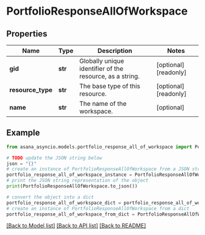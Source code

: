 # PortfolioResponseAllOfWorkspace


## Properties

Name | Type | Description | Notes
------------ | ------------- | ------------- | -------------
**gid** | **str** | Globally unique identifier of the resource, as a string. | [optional] [readonly] 
**resource_type** | **str** | The base type of this resource. | [optional] [readonly] 
**name** | **str** | The name of the workspace. | [optional] 

## Example

```python
from asana_asyncio.models.portfolio_response_all_of_workspace import PortfolioResponseAllOfWorkspace

# TODO update the JSON string below
json = "{}"
# create an instance of PortfolioResponseAllOfWorkspace from a JSON string
portfolio_response_all_of_workspace_instance = PortfolioResponseAllOfWorkspace.from_json(json)
# print the JSON string representation of the object
print(PortfolioResponseAllOfWorkspace.to_json())

# convert the object into a dict
portfolio_response_all_of_workspace_dict = portfolio_response_all_of_workspace_instance.to_dict()
# create an instance of PortfolioResponseAllOfWorkspace from a dict
portfolio_response_all_of_workspace_from_dict = PortfolioResponseAllOfWorkspace.from_dict(portfolio_response_all_of_workspace_dict)
```
[[Back to Model list]](../README.md#documentation-for-models) [[Back to API list]](../README.md#documentation-for-api-endpoints) [[Back to README]](../README.md)


